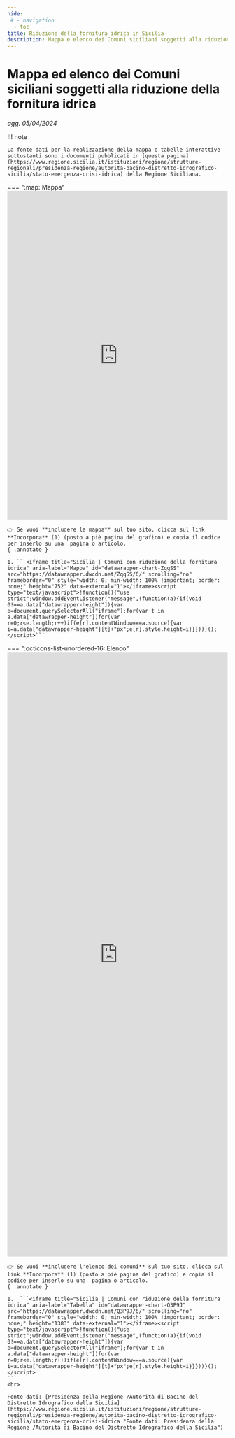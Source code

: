 ```yaml
---
hide:
 # - navigation
  - toc
title: Riduzione della fornitura idrica in Sicilia
description: Mappa e elenco dei Comuni siciliani soggetti alla riduzione della fornitura idrica
---
```


# Mappa ed elenco dei Comuni siciliani soggetti alla riduzione della fornitura idrica  
*agg. 05/04/2024*

!!! note

    La fonte dati per la realizzazione della mappa e tabelle interattive sottostanti sono i documenti pubblicati in [questa pagina](https://www.regione.sicilia.it/istituzioni/regione/strutture-regionali/presidenza-regione/autorita-bacino-distretto-idrografico-sicilia/stato-emergenza-crisi-idrica) della Regione Siciliana.

=== ":map: Mappa"
    <iframe title="Sicilia | Comuni con riduzione della fornitura idrica" aria-label="Mappa" id="datawrapper-chart-ZqqSS" src="https://datawrapper.dwcdn.net/ZqqSS/6/" scrolling="no" frameborder="0" style="width: 0; min-width: 100% !important; border: none;" height="752" data-external="1"></iframe><script type="text/javascript">!function(){"use strict";window.addEventListener("message",(function(a){if(void 0!==a.data["datawrapper-height"]){var e=document.querySelectorAll("iframe");for(var t in a.data["datawrapper-height"])for(var r=0;r<e.length;r++)if(e[r].contentWindow===a.source){var i=a.data["datawrapper-height"][t]+"px";e[r].style.height=i}}}))}();</script> 

    👉 Se vuoi **includere la mappa** sul tuo sito, clicca sul link **Incorpora** (1) (posto a piè pagina del grafico) e copia il codice per inserlo su una  pagina o articolo.
    { .annotate }

    1. ```<iframe title="Sicilia | Comuni con riduzione della fornitura idrica" aria-label="Mappa" id="datawrapper-chart-ZqqSS" src="https://datawrapper.dwcdn.net/ZqqSS/6/" scrolling="no" frameborder="0" style="width: 0; min-width: 100% !important; border: none;" height="752" data-external="1"></iframe><script type="text/javascript">!function(){"use strict";window.addEventListener("message",(function(a){if(void 0!==a.data["datawrapper-height"]){var e=document.querySelectorAll("iframe");for(var t in a.data["datawrapper-height"])for(var r=0;r<e.length;r++)if(e[r].contentWindow===a.source){var i=a.data["datawrapper-height"][t]+"px";e[r].style.height=i}}}))}();</script>```


=== ":octicons-list-unordered-16: Elenco"
    <iframe title="Sicilia | Comuni con riduzione della fornitura idrica" aria-label="Tabella" id="datawrapper-chart-Q3P9J" src="https://datawrapper.dwcdn.net/Q3P9J/5/" scrolling="no" frameborder="0" style="width: 0; min-width: 100% !important; border: none;" height="1383" data-external="1"></iframe><script type="text/javascript">!function(){"use strict";window.addEventListener("message",(function(a){if(void 0!==a.data["datawrapper-height"]){var e=document.querySelectorAll("iframe");for(var t in a.data["datawrapper-height"])for(var r=0;r<e.length;r++)if(e[r].contentWindow===a.source){var i=a.data["datawrapper-height"][t]+"px";e[r].style.height=i}}}))}();</script>

    👉 Se vuoi **includere l'elenco dei comuni** sul tuo sito, clicca sul link **Incorpora** (1) (posto a piè pagina del grafico) e copia il codice per inserlo su una  pagina o articolo.
    { .annotate }

    1.  ```<iframe title="Sicilia | Comuni con riduzione della fornitura idrica" aria-label="Tabella" id="datawrapper-chart-Q3P9J" src="https://datawrapper.dwcdn.net/Q3P9J/6/" scrolling="no" frameborder="0" style="width: 0; min-width: 100% !important; border: none;" height="1383" data-external="1"></iframe><script type="text/javascript">!function(){"use strict";window.addEventListener("message",(function(a){if(void 0!==a.data["datawrapper-height"]){var e=document.querySelectorAll("iframe");for(var t in a.data["datawrapper-height"])for(var r=0;r<e.length;r++)if(e[r].contentWindow===a.source){var i=a.data["datawrapper-height"][t]+"px";e[r].style.height=i}}}))}();</script>
    ```
    <hr>

    Fonte dati: [Presidenza della Regione /Autorità di Bacino del Distretto Idrografico della Sicilia](https://www.regione.sicilia.it/istituzioni/regione/strutture-regionali/presidenza-regione/autorita-bacino-distretto-idrografico-sicilia/stato-emergenza-crisi-idrica "Fonte dati: Presidenza della Regione /Autorità di Bacino del Distretto Idrografico della Sicilia")